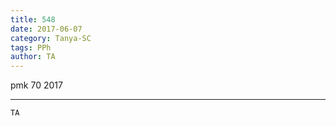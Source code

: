 ```yaml
---
title: 548
date: 2017-06-07
category: Tanya-SC
tags: PPh
author: TA
---
```


pmk 70 2017

---



`TA`
